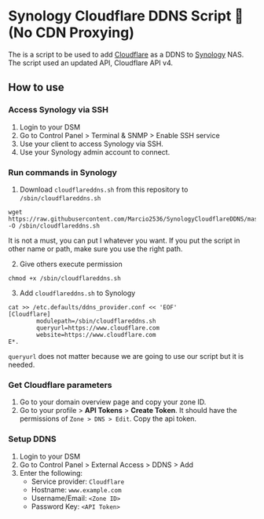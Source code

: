 # Synology Cloudflare DDNS Script 📜 (No CDN Proxying)

The is a script to be used to add [Cloudflare](https://www.cloudflare.com/) as a DDNS to [Synology](https://www.synology.com/) NAS. The script used an updated API, Cloudflare API v4.

## How to use

### Access Synology via SSH

1. Login to your DSM
2. Go to Control Panel > Terminal & SNMP > Enable SSH service
3. Use your client to access Synology via SSH.
4. Use your Synology admin account to connect.

### Run commands in Synology

1. Download `cloudflareddns.sh` from this repository to `/sbin/cloudflareddns.sh`

```
wget https://raw.githubusercontent.com/Marcio2536/SynologyCloudflareDDNS/master/cloudflareddns.sh -O /sbin/cloudflareddns.sh
```

It is not a must, you can put I whatever you want. If you put the script in other name or path, make sure you use the right path.

2. Give others execute permission

```
chmod +x /sbin/cloudflareddns.sh
```

3. Add `cloudflareddns.sh` to Synology

```
cat >> /etc.defaults/ddns_provider.conf << 'EOF'
[Cloudflare]
        modulepath=/sbin/cloudflareddns.sh
        queryurl=https://www.cloudflare.com
        website=https://www.cloudflare.com
E*.
```

`queryurl` does not matter because we are going to use our script but it is needed.

### Get Cloudflare parameters

1. Go to your domain overview page and copy your zone ID.
2. Go to your profile > **API Tokens** > **Create Token**. It should have the permissions of `Zone > DNS > Edit`. Copy the api token.

### Setup DDNS

1. Login to your DSM
2. Go to Control Panel > External Access > DDNS > Add
3. Enter the following:
   - Service provider: `Cloudflare`
   - Hostname: `www.example.com`
   - Username/Email: `<Zone ID>`
   - Password Key: `<API Token>`
